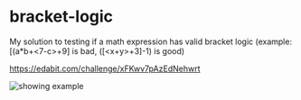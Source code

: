 # bracket-logic
My solution to testing if a math expression has valid bracket logic (example: [(a*b+&lt;7-c>+9] is bad, ([&lt;x+y>+3]-1) is good)

https://edabit.com/challenge/xFKwv7pAzEdNehwrt

![showing example](https://i.imgur.com/f08DR57.png)
